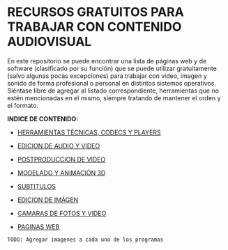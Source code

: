 # RECURSOS GRATUITOS PARA TRABAJAR CON CONTENIDO AUDIOVISUAL #

En este repositorio se puede encontrar una lista de páginas web y de
software (clasificado por su función) que se puede utilizar
gratuitamente (salvo algunas pocas excepciones) para trabajar con video,
imagen y sonido de forma profesional o personal en distintos sistemas
operativos.  
Siéntase libre de agregar al listado correspondiente, herramientas que
no estén mencionadas en el mismo, siempre tratando de mantener el orden
y el formato.  

**INDICE DE CONTENIDO:**  

- [HERRAMIENTAS TÉCNICAS, CODECS Y PLAYERS](HERRAMIENTAS_CODECS_PLAYERS.md)

- [EDICION DE AUDIO Y VIDEO](EDICION_DE_AUDIO_Y_VIDEO.md)

- [POSTPRODUCCION DE VIDEO](POSTPRODUCCION_DE_VIDEO.md)

- [MODELADO Y ANIMACIÓN 3D](MODELADO_Y_ANIMACION_3D.md)

- [SUBTITULOS](SUBTITULOS.md)

- [EDICION DE IMÁGEN](EDICION_DE_IMAGEN.md)

- [CAMARAS DE FOTOS Y VIDEO](CAMARAS_DE_FOTOS_Y_VIDEO.md)

- [PAGINAS WEB](PAGINAS_WEB.md)



``` TODO: Agregar imagenes a cada uno de los programas ```
